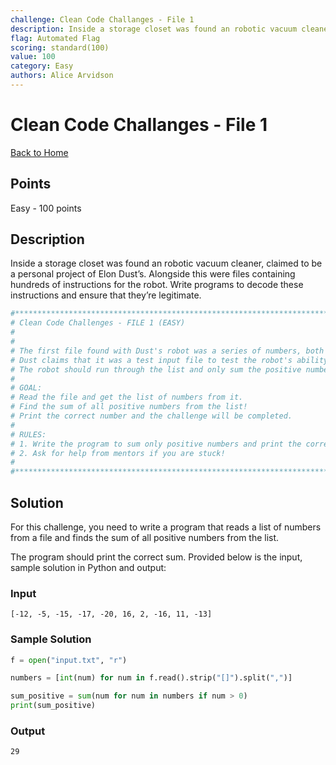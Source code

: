 ```yaml
---
challenge: Clean Code Challanges - File 1
description: Inside a storage closet was found an robotic vacuum cleaner, claimed to be a personal project of Elon Dust’s. Alongside this were files containing hundreds of instructions for the robot. Write programs to decode these instructions and ensure that they’re legitimate.
flag: Automated Flag
scoring: standard(100)
value: 100
category: Easy
authors: Alice Arvidson
---
```


# Clean Code Challanges - File 1

[Back to Home](../../README.md)

## Points

Easy - 100 points

## Description

Inside a storage closet was found an robotic vacuum cleaner, claimed to be a personal project of Elon Dust’s. Alongside this were files containing hundreds of instructions for the robot. Write programs to decode these instructions and ensure that they’re legitimate.

```python
#********************************************************************************************
# Clean Code Challenges - FILE 1 (EASY)
#
# 
# The first file found with Dust's robot was a series of numbers, both positive and negative.
# Dust claims that it was a test input file to test the robot's ability to filter out data.
# The robot should run through the list and only sum the positive numbers, ignoring the negative junk data.
#
# GOAL: 
# Read the file and get the list of numbers from it.
# Find the sum of all positive numbers from the list!
# Print the correct number and the challenge will be completed.
#
# RULES:
# 1. Write the program to sum only positive numbers and print the correct output.
# 2. Ask for help from mentors if you are stuck!
#
#********************************************************************************************
```

## Solution

For this challenge, you need to write a program that reads a list of numbers from a file and finds the sum of all positive numbers from the list.

The program should print the correct sum. Provided below is the input, sample solution in Python and output:

### Input

```plaintext
[-12, -5, -15, -17, -20, 16, 2, -16, 11, -13]
```

### Sample Solution

```python
f = open("input.txt", "r")

numbers = [int(num) for num in f.read().strip("[]").split(",")]

sum_positive = sum(num for num in numbers if num > 0)
print(sum_positive)
```

### Output

```plaintext
29
```
